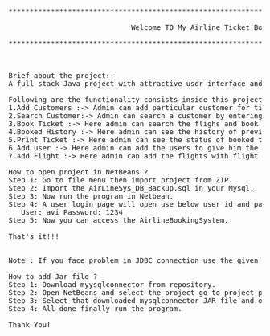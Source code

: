 <pre>
************************************************************************************************************************<br>
                             Welcome TO My Airline Ticket Booking System Project<br>
************************************************************************************************************************<br>


Brief about the project:-
A full stack Java project with attractive user interface and of several functionality based on Java Swing.

Following are the functionality consists inside this project:
1.Add Customers :-> Admin can add particular customer for ticket booking.
2.Search Customer:-> Admin can search a customer by entering the customer ID of a particular customer.
3.Book Ticket :-> Here admin can search the flighs and book the tickect for a customer easily. 
4.Booked History :-> Here admin can see the history of previous tickets booked.
5.Print Ticket :-> Here admin can see the status of booked tickets and print it by entering the valid ticket number.
6.Add user :-> Here admin can add the users to give him the access for using AirlineBookingSystem.  
7.Add Flight :-> Here admin can add the flights with flight details.

How to open project in NetBeans ?
Step 1: Go to file menu then import project from ZIP.
Step 2: Import the AirLineSys_DB_Backup.sql in your Mysql.
Step 3: Now run the program in Netbean.
Step 4: A user login page will open use below user id and passward as defaut.
   User: avi Password: 1234
Step 5: Now you can access the AirlineBookingSystem.

That's it!!!


Note : If you face problem in JDBC connection use the given mysqlconnector jar.

How to add Jar file ?
Step 1: Download myysqlconnector from repository.
Step 2: Open NetBeans and select the project go to project particular library left click on that select add JAR.
Step 3: Select that downloaded mysqlconnector JAR file and open it.
Step 4: All done finally run the program.

Thank You!
</pre>
